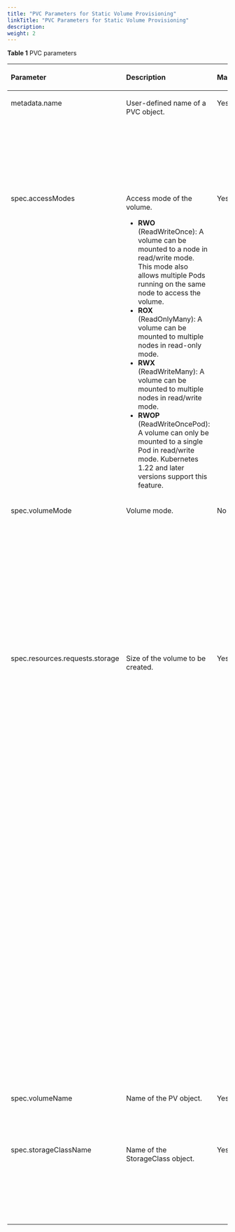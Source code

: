 ```yaml
---
title: "PVC Parameters for Static Volume Provisioning"
linkTitle: "PVC Parameters for Static Volume Provisioning"
description: 
weight: 2
---
```


**Table  1**  PVC parameters

<a name="table195731435604"></a>
<table><thead align="left"><tr id="row35732351904"><th class="cellrowborder" valign="top" width="14.000000000000002%" id="mcps1.2.6.1.1"><p id="p1257333517017"><a name="p1257333517017"></a><a name="p1257333517017"></a>Parameter</p>
</th>
<th class="cellrowborder" valign="top" width="27%" id="mcps1.2.6.1.2"><p id="p1457323512015"><a name="p1457323512015"></a><a name="p1457323512015"></a>Description</p>
</th>
<th class="cellrowborder" valign="top" width="14.000000000000002%" id="mcps1.2.6.1.3"><p id="p1223918284404"><a name="p1223918284404"></a><a name="p1223918284404"></a>Mandatory</p>
</th>
<th class="cellrowborder" valign="top" width="12%" id="mcps1.2.6.1.4"><p id="p193751530154015"><a name="p193751530154015"></a><a name="p193751530154015"></a>Default Value</p>
</th>
<th class="cellrowborder" valign="top" width="33%" id="mcps1.2.6.1.5"><p id="p85734352017"><a name="p85734352017"></a><a name="p85734352017"></a>Remarks</p>
</th>
</tr>
</thead>
<tbody><tr id="row5573635907"><td class="cellrowborder" valign="top" width="14.000000000000002%" headers="mcps1.2.6.1.1 "><p id="p3573335305"><a name="p3573335305"></a><a name="p3573335305"></a>metadata.name</p>
</td>
<td class="cellrowborder" valign="top" width="27%" headers="mcps1.2.6.1.2 "><p id="p205736355017"><a name="p205736355017"></a><a name="p205736355017"></a>User-defined name of a PVC object.</p>
</td>
<td class="cellrowborder" valign="top" width="14.000000000000002%" headers="mcps1.2.6.1.3 "><p id="p15360547910"><a name="p15360547910"></a><a name="p15360547910"></a>Yes</p>
</td>
<td class="cellrowborder" valign="top" width="12%" headers="mcps1.2.6.1.4 "><p id="p1637510306406"><a name="p1637510306406"></a><a name="p1637510306406"></a>-</p>
</td>
<td class="cellrowborder" valign="top" width="33%" headers="mcps1.2.6.1.5 "><p id="p179301591191"><a name="p179301591191"></a><a name="p179301591191"></a>Take Kubernetes v1.22.1 as an example. The value can contain digits, lowercase letters, hyphens (-), and periods (.), and must start and end with a letter or digit.</p>
</td>
</tr>
<tr id="row10874152212484"><td class="cellrowborder" valign="top" width="14.000000000000002%" headers="mcps1.2.6.1.1 "><p id="en-us_topic_0150885187_p1657333515012"><a name="en-us_topic_0150885187_p1657333515012"></a><a name="en-us_topic_0150885187_p1657333515012"></a>spec.accessModes</p>
</td>
<td class="cellrowborder" valign="top" width="27%" headers="mcps1.2.6.1.2 "><p id="p51122302293"><a name="p51122302293"></a><a name="p51122302293"></a>Access mode of the volume.</p>
<a name="ul18620120655"></a><a name="ul18620120655"></a><ul id="ul18620120655"><li><strong id="b2062211291309"><a name="b2062211291309"></a><a name="b2062211291309"></a>RWO</strong> (ReadWriteOnce): A volume can be mounted to a node in read/write mode. This mode also allows multiple Pods running on the same node to access the volume.</li><li><strong id="b682416318301"><a name="b682416318301"></a><a name="b682416318301"></a>ROX</strong> (ReadOnlyMany): A volume can be mounted to multiple nodes in read-only mode.</li><li><strong id="b13775173263019"><a name="b13775173263019"></a><a name="b13775173263019"></a>RWX</strong> (ReadWriteMany): A volume can be mounted to multiple nodes in read/write mode.</li><li><strong id="b19735193373016"><a name="b19735193373016"></a><a name="b19735193373016"></a>RWOP</strong> (ReadWriteOncePod): A volume can only be mounted to a single Pod in read/write mode. Kubernetes 1.22 and later versions support this feature.</li></ul>
</td>
<td class="cellrowborder" valign="top" width="14.000000000000002%" headers="mcps1.2.6.1.3 "><p id="p1823972854011"><a name="p1823972854011"></a><a name="p1823972854011"></a>Yes</p>
</td>
<td class="cellrowborder" valign="top" width="12%" headers="mcps1.2.6.1.4 "><p id="p18375123074018"><a name="p18375123074018"></a><a name="p18375123074018"></a>ReadWriteOnce</p>
</td>
<td class="cellrowborder" valign="top" width="33%" headers="mcps1.2.6.1.5 "><a name="ul096872054"></a><a name="ul096872054"></a><ul id="ul096872054"><li>RWO/ROX/RWOP: supported by all types of volumes. RWOP is supported only by Kubernetes 1.22 and later versions. Check whether this feature is enabled for your Kubernetes cluster by referring to <a href="enabling-the-readwriteoncepod-feature-gate.md">Enabling the ReadWriteOncePod Feature Gate</a>.</li><li>The support for RWX is as follows:<a name="ul201701421154515"></a><a name="ul201701421154515"></a><ul id="ul201701421154515"><li><a href="storage-backend-parameters.md#li277121152812">NAS storage</a>: supported by all volumes</li><li><a href="storage-backend-parameters.md#en-us_topic_0000001324610777_li5135242193418">SAN storage</a>: supported only by volumes whose <strong id="b554333115510"><a name="b554333115510"></a><a name="b554333115510"></a>volumeMode</strong> is set to <strong id="b155433316558"><a name="b155433316558"></a><a name="b155433316558"></a>Block</strong></li></ul>
</li></ul>
</td>
</tr>
<tr id="row696316316238"><td class="cellrowborder" valign="top" width="14.000000000000002%" headers="mcps1.2.6.1.1 "><p id="p1896393118231"><a name="p1896393118231"></a><a name="p1896393118231"></a>spec.volumeMode</p>
</td>
<td class="cellrowborder" valign="top" width="27%" headers="mcps1.2.6.1.2 "><p id="p1996311317238"><a name="p1996311317238"></a><a name="p1996311317238"></a>Volume mode.</p>
</td>
<td class="cellrowborder" valign="top" width="14.000000000000002%" headers="mcps1.2.6.1.3 "><p id="p8239182864010"><a name="p8239182864010"></a><a name="p8239182864010"></a>No</p>
</td>
<td class="cellrowborder" valign="top" width="12%" headers="mcps1.2.6.1.4 "><p id="p1237553064011"><a name="p1237553064011"></a><a name="p1237553064011"></a>Filesystem</p>
</td>
<td class="cellrowborder" valign="top" width="33%" headers="mcps1.2.6.1.5 "><p id="p10963143119234"><a name="p10963143119234"></a><a name="p10963143119234"></a>This parameter is optional. The value can be <strong id="b1950217454301"><a name="b1950217454301"></a><a name="b1950217454301"></a>Filesystem</strong> or <strong id="b3502445163020"><a name="b3502445163020"></a><a name="b3502445163020"></a>Block</strong>. The default value is <strong id="b175031145163015"><a name="b175031145163015"></a><a name="b175031145163015"></a>Filesystem</strong>. This parameter takes effect when a Pod is created. <strong id="b122791854203017"><a name="b122791854203017"></a><a name="b122791854203017"></a>Filesystem</strong> indicates that a file system is created on a PVC to access the storage. <strong id="b142791654143010"><a name="b142791654143010"></a><a name="b142791654143010"></a>Block</strong> indicates that a raw volume is used to access the storage.</p>
</td>
</tr>
<tr id="row18428153715212"><td class="cellrowborder" valign="top" width="14.000000000000002%" headers="mcps1.2.6.1.1 "><p id="p94281537112112"><a name="p94281537112112"></a><a name="p94281537112112"></a>spec.resources.requests.storage</p>
</td>
<td class="cellrowborder" valign="top" width="27%" headers="mcps1.2.6.1.2 "><p id="p124283376211"><a name="p124283376211"></a><a name="p124283376211"></a>Size of the volume to be created.</p>
</td>
<td class="cellrowborder" valign="top" width="14.000000000000002%" headers="mcps1.2.6.1.3 "><p id="p1623917289400"><a name="p1623917289400"></a><a name="p1623917289400"></a>Yes</p>
</td>
<td class="cellrowborder" valign="top" width="12%" headers="mcps1.2.6.1.4 "><p id="p1375730144016"><a name="p1375730144016"></a><a name="p1375730144016"></a>-</p>
</td>
<td class="cellrowborder" valign="top" width="33%" headers="mcps1.2.6.1.5 "><p id="en-us_topic_0150885187_p1573183510015"><a name="en-us_topic_0150885187_p1573183510015"></a><a name="en-us_topic_0150885187_p1573183510015"></a>Size of the volume to be created. The format is ***Gi and the unit is GiB.</p>
<p id="p1525217519276"><a name="p1525217519276"></a><a name="p1525217519276"></a>The PVC capacity depends on storage specifications and host specifications. For example, OceanStor Dorado 6.1.2 or OceanStor Pacific series 8.1.0 is connected to CentOS 7. If ext4 file systems are used, see <a href="pvc-parameters-for-dynamic-volume-provisioning.md#en-us_topic_0150885187_table178824527142">Table 2</a>. If XFS file systems are used, see <a href="pvc-parameters-for-dynamic-volume-provisioning.md#en-us_topic_0150885187_table101951367104">Table 3</a>. If NFS or raw devices are used, the capacity must meet the specifications of the used Huawei storage device model and version.</p>
<p id="p63667162711"><a name="p63667162711"></a><a name="p63667162711"></a>If the PVC capacity does not meet the specifications, a PVC or Pod may fail to be created due to the limitations of storage specifications or host file system specifications.</p>
<p id="p14102426144517"><a name="p14102426144517"></a><a name="p14102426144517"></a>When a PVC is created using a static PV and the PVC capacity is smaller than the capacity of the bound PV, the PVC capacity is set to the capacity of the bound PV. If the PVC capacity is greater than the capacity of the bound PV, the PVC cannot be created.</p>
</td>
</tr>
<tr id="row25733352019"><td class="cellrowborder" valign="top" width="14.000000000000002%" headers="mcps1.2.6.1.1 "><p id="p2820143513433"><a name="p2820143513433"></a><a name="p2820143513433"></a>spec.volumeName</p>
</td>
<td class="cellrowborder" valign="top" width="27%" headers="mcps1.2.6.1.2 "><p id="p38203355433"><a name="p38203355433"></a><a name="p38203355433"></a>Name of the PV object.</p>
</td>
<td class="cellrowborder" valign="top" width="14.000000000000002%" headers="mcps1.2.6.1.3 "><p id="p16239128124013"><a name="p16239128124013"></a><a name="p16239128124013"></a>Yes</p>
</td>
<td class="cellrowborder" valign="top" width="12%" headers="mcps1.2.6.1.4 "><p id="p193751301406"><a name="p193751301406"></a><a name="p193751301406"></a>-</p>
</td>
<td class="cellrowborder" valign="top" width="33%" headers="mcps1.2.6.1.5 "><p id="p2082083524316"><a name="p2082083524316"></a><a name="p2082083524316"></a>This parameter is mandatory when a PVC is created statically.</p>
</td>
</tr>
<tr id="row1346813210239"><td class="cellrowborder" valign="top" width="14.000000000000002%" headers="mcps1.2.6.1.1 "><p id="p16469332162317"><a name="p16469332162317"></a><a name="p16469332162317"></a>spec.storageClassName</p>
</td>
<td class="cellrowborder" valign="top" width="27%" headers="mcps1.2.6.1.2 "><p id="en-us_topic_0150885187_p135732351909"><a name="en-us_topic_0150885187_p135732351909"></a><a name="en-us_topic_0150885187_p135732351909"></a>Name of the StorageClass object.</p>
</td>
<td class="cellrowborder" valign="top" width="14.000000000000002%" headers="mcps1.2.6.1.3 "><p id="p15469113232316"><a name="p15469113232316"></a><a name="p15469113232316"></a>Yes</p>
</td>
<td class="cellrowborder" valign="top" width="12%" headers="mcps1.2.6.1.4 "><p id="p124691932162310"><a name="p124691932162310"></a><a name="p124691932162310"></a>-</p>
</td>
<td class="cellrowborder" valign="top" width="33%" headers="mcps1.2.6.1.5 "><p id="p1469332112312"><a name="p1469332112312"></a><a name="p1469332112312"></a>When a PVC is created, an empty character string is transferred. If this parameter is not set, the default StorageClass object name will be used.</p>
</td>
</tr>
</tbody>
</table>

